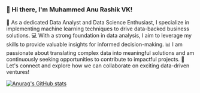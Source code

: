 ### 👋 Hi there, I'm Muhammed Anu Rashik VK!

🚀 As a dedicated Data Analyst and Data Science Enthusiast, I specialize in implementing machine learning techniques to drive data-backed business solutions.
💻 With a strong foundation in data analysis, I aim to leverage my skills to provide valuable insights for informed decision-making.
📊 I am passionate about translating complex data into meaningful solutions and am continuously seeking opportunities to contribute to impactful projects.
🔗 Let's connect and explore how we can collaborate on exciting data-driven ventures!

[![Anurag's GitHub stats](https://github-readme-stats.vercel.app/api?username=anurashikvk)](https://github.com/anuraghazra/github-readme-stats)
